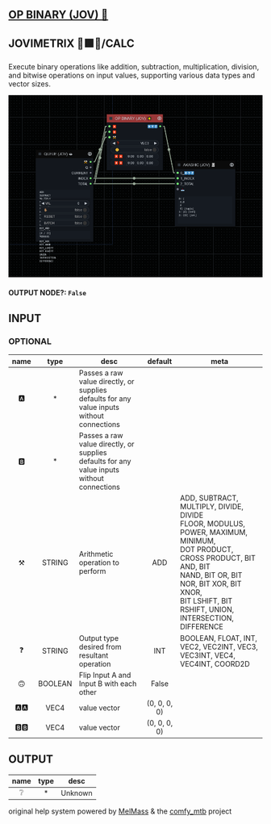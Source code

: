 ## [OP BINARY (JOV) 🌟](https://github.com/Amorano/Jovimetrix-examples/blob/master/node/OP%20BINARY/OP%20BINARY.md)

## JOVIMETRIX 🔺🟩🔵/CALC


Execute binary operations like addition, subtraction, multiplication, division, and bitwise operations on input values, supporting various data types and vector sizes.


![OP BINARY](https://raw.githubusercontent.com/Amorano/Jovimetrix-examples/master/node/OP%20BINARY/OP%20BINARY.png)

#### OUTPUT NODE?: `False`

## INPUT

### OPTIONAL

name | type | desc | default | meta
:---:|:---:|---|:---:|---
🅰️  |  *  | Passes a raw value directly, or supplies<br>defaults for any value inputs without<br>connections |  | 
🅱️  |  *  | Passes a raw value directly, or supplies<br>defaults for any value inputs without<br>connections |  | 
⚒️  |  STRING  | Arithmetic operation to perform | ADD | ADD, SUBTRACT, MULTIPLY, DIVIDE, DIVIDE<br>FLOOR, MODULUS, POWER, MAXIMUM, MINIMUM,<br>DOT PRODUCT, CROSS PRODUCT, BIT AND, BIT<br>NAND, BIT OR, BIT NOR, BIT XOR, BIT XNOR,<br>BIT LSHIFT, BIT RSHIFT, UNION,<br>INTERSECTION, DIFFERENCE
❓  |  STRING  | Output type desired from resultant<br>operation | INT | BOOLEAN, FLOAT, INT, VEC2, VEC2INT, VEC3,<br>VEC3INT, VEC4, VEC4INT, COORD2D
🙃  |  BOOLEAN  | Flip Input A and Input B with each other | False | 
🅰️🅰️  |  VEC4  | value vector | (0, 0, 0, 0) | 
🅱️🅱️  |  VEC4  | value vector | (0, 0, 0, 0) | 

## OUTPUT

name | type | desc
:---:|:---:|---
❔  |  *  | Unknown 

original help system powered by [MelMass](https://github.com/melMass) & the [comfy_mtb](https://github.com/melMass/comfy_mtb) project